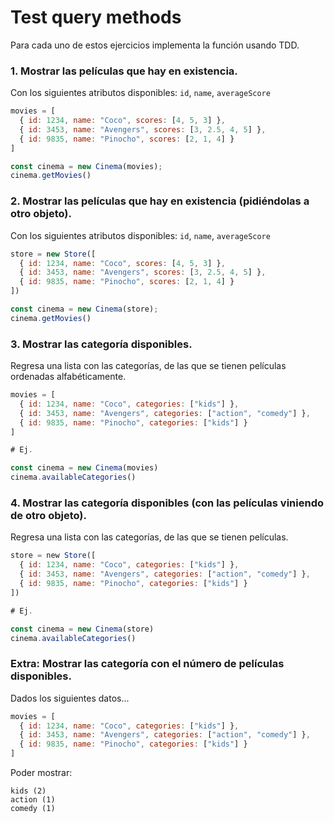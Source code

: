 # Test query methods

Para cada uno de estos ejercicios implementa la función usando TDD.

### 1. Mostrar las películas que hay en existencia.

Con los siguientes atributos disponibles: `id`, `name`, `averageScore`

```js
movies = [
  { id: 1234, name: "Coco", scores: [4, 5, 3] },
  { id: 3453, name: "Avengers", scores: [3, 2.5, 4, 5] },
  { id: 9835, name: "Pinocho", scores: [2, 1, 4] }
]

const cinema = new Cinema(movies);
cinema.getMovies()
```

### 2. Mostrar las películas que hay en existencia (pidiéndolas a otro objeto).

Con los siguientes atributos disponibles: `id`, `name`, `averageScore`

```js
store = new Store([
  { id: 1234, name: "Coco", scores: [4, 5, 3] },
  { id: 3453, name: "Avengers", scores: [3, 2.5, 4, 5] },
  { id: 9835, name: "Pinocho", scores: [2, 1, 4] }
])

const cinema = new Cinema(store);
cinema.getMovies()
```

### 3. Mostrar las categoría disponibles.

Regresa una lista con las categorías, de las que se tienen películas
ordenadas alfabéticamente.

```js
movies = [
  { id: 1234, name: "Coco", categories: ["kids"] },
  { id: 3453, name: "Avengers", categories: ["action", "comedy"] },
  { id: 9835, name: "Pinocho", categories: ["kids"] }
]

# Ej.

const cinema = new Cinema(movies)
cinema.availableCategories()
```

### 4. Mostrar las categoría disponibles (con las películas viniendo de otro objeto).

Regresa una lista con las categorías, de las que se tienen películas.

```js
store = new Store([
  { id: 1234, name: "Coco", categories: ["kids"] },
  { id: 3453, name: "Avengers", categories: ["action", "comedy"] },
  { id: 9835, name: "Pinocho", categories: ["kids"] }
])

# Ej.

const cinema = new Cinema(store)
cinema.availableCategories()
```

### Extra: Mostrar las categoría con el número de películas disponibles.

Dados los siguientes datos...

```js
movies = [
  { id: 1234, name: "Coco", categories: ["kids"] },
  { id: 3453, name: "Avengers", categories: ["action", "comedy"] },
  { id: 9835, name: "Pinocho", categories: ["kids"] }
]
```

Poder mostrar:

```
kids (2)
action (1)
comedy (1)
```

